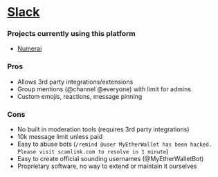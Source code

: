 # [Slack](https://slack.com/)

### Projects currently using this platform

- [Numerai](https://numer.ai/)

### Pros
- Allows 3rd party integrations/extensions
- Group mentions (@channel @everyone) with limit for admins
- Custom emojis, reactions, message pinning

### Cons
- No built in moderation tools (requires 3rd party integrations)
- 10k message limit unless paid
- Easy to abuse bots (`/remind @user MyEtherWallet has been hacked. Please visit scamlink.com to resolve in 1 minute`)
- Easy to create official sounding usernames (@MyEtherWalletBot)
- Proprietary software, no way to extend or maintain it ourselves

